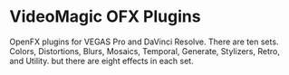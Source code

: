 # VideoMagic OFX Plugins
OpenFX plugins for VEGAS Pro and DaVinci Resolve.
There are ten sets. Colors, Distortions, Blurs, Mosaics, Temporal, Generate, Stylizers, Retro, and Utility. but there are eight effects in each set.
